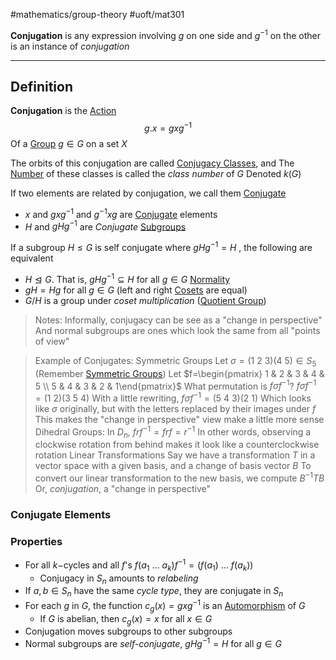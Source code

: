 #mathematics/group-theory #uoft/mat301 

**Conjugation** is any expression involving $g$ on one side and $g^{-1}$ on the other is an instance of *conjugation*

---

## Definition
**Conjugation** is the [Action](Action.md)  
$$g.x=gxg^{-1}$$
Of a [Group](Group.md) $g\in G$ on a set $X$

The orbits of this conjugation are called [Conjugacy Classes](Conjugacy%20Class.md), and The [Number](Index.md) of these classes is called the *class number* of $G$
	Denoted $k(G)$

If two elements are related by conjugation, we call them [Conjugate](../MAT224%20Notes/Conjugate.md)
- $x$ and $gxg^{-1}$ and $g^{-1}x g$ are [Conjugate](../MAT224%20Notes/Conjugate.md) elements
- $H$ and $gHg^{-1}$ are *Conjugate* [Subgroups](Subgroup.md)

If a subgroup $H\leq G$ is self conjugate where $gHg^{-1}=H$ , the following are equivalent
- $H\trianglelefteq G$. That is, $gHg^{-1}\subseteq H$ for all $g\in G$ [Normality](../MAT235%20Notes/Normal.md)
- $gH = Hg$ for all $g\in G$ (left and right [Cosets](Coset.md) are equal)
- $G/H$ is a group under *coset multiplication* ([Quotient Group](Quotient%20Group.md))

> Notes:
> 	Informally, conjugacy can be see as a "change in perspective"
> 	And normal subgroups are ones which look the same from all "points of view"

> Example of Conjugates:
> Symmetric Groups
> 	Let $\sigma=(1 \ 2\ 3)(4 \ 5) \in S_5$ (Remember [Symmetric Groups](Symmetric%20Group.md)) 
> 	Let $f=\begin{pmatrix} 1 & 2 & 3 & 4 & 5 \\ 5 & 4 & 3 & 2 & 1\end{pmatrix}$
> 		What permutation is $f\sigma f^{-1}$?
> 	$f\sigma f^{-1}=(1 \ 2)(3 \ 5 \ 4)$
> 	With a little rewriting, $f\sigma f^{-1}=(5 \ 4 \ 3)(2 \ 1)$
> 		Which looks like $\sigma$ originally, but with the letters replaced by their images under $f$
> 	This makes the "change in perspective" view make a little more sense
> Dihedral Groups:
> 	In $D_{n}$, $frf^{-1}=frf=r^{-1}$
> 		In other words, observing a clockwise rotation from behind makes it look like a counterclockwise rotation
> Linear Transformations
> 	Say we have a transformation $T$ in a vector space with a given basis, and a change of basis vector $B$
> 	To convert our linear transformation to the new basis, we compute $B^{-1}TB$ 
> 		Or, *conjugation*, a "change in perspective"

### Conjugate Elements

### Properties
- For all $k-$cycles and all $f$'s $f(a_{1} \ \dots \ a_{k})f^{-1}=(f(a_{1}) \ \dots \ f(a_{k}))$
	- Conjugacy in $S_{n}$ amounts to *relabeling*
- If $a,b\in S_n$ have the same *cycle type*, they are conjugate in $S_n$
- For each $g$ in $G$, the function $c_{g}(x)=gxg^{-1}$ is an [Automorphism](Automorphism.md) of $G$
	- If $G$ is abelian, then $c_g(x)=x$ for all $x\in G$
- Conjugation moves subgroups to other subgroups
- Normal subgroups are *self-conjugate*, $gHg^{-1}=H$ for all $g\in G$